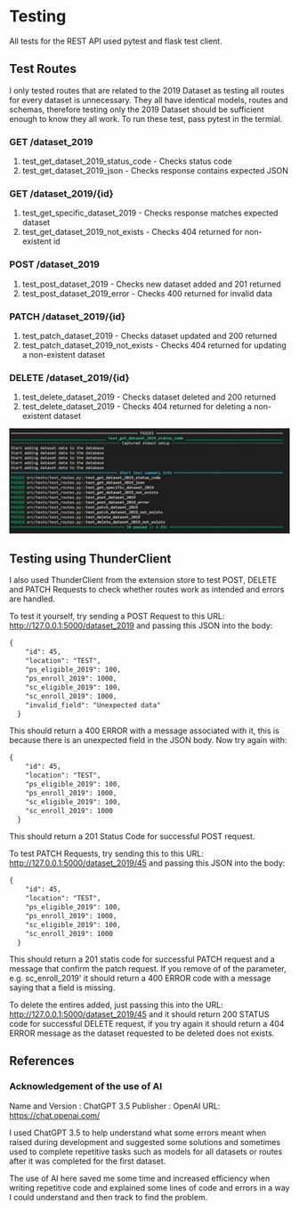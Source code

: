 # Testing
All tests for the REST API used pytest and flask test client. 

## Test Routes

I only tested routes that are related to the 2019 Dataset as testing all routes for every dataset is unnecessary. They all have identical models, routes and schemas, therefore testing only the 2019 Dataset should be sufficient enough to know they all work. To run these test, pass pytest in the termial.

### GET /dataset_2019
1. test_get_dataset_2019_status_code - Checks status code
2. test_get_dataset_2019_json - Checks response contains expected JSON

### GET /dataset_2019/{id}
1. test_get_specific_dataset_2019 - Checks response matches expected dataset 
2. test_get_dataset_2019_not_exists - Checks 404 returned for non-existent id

### POST /dataset_2019
1. test_post_dataset_2019 - Checks new dataset added and 201 returned
2. test_post_dataset_2019_error - Checks 400 returned for invalid data

### PATCH /dataset_2019/{id}
1. test_patch_dataset_2019 - Checks dataset updated and 200 returned
2. test_patch_dataset_2019_not_exists - Checks 404 returned for updating a non-existent dataset

### DELETE /dataset_2019/{id}
1. test_delete_dataset_2019 - Checks dataset deleted and 200 returned
2. test_delete_dataset_2019 - Checks 404 returned for deleting a non-existent dataset

![alt text](testing_ss.png)

## Testing using ThunderClient

I also used ThunderClient from the extension store to test POST, DELETE and PATCH Requests to check whether routes work as intended and errors are handled.

To test it yourself, try sending a POST Request to this URL: http://127.0.0.1:5000/dataset_2019 and passing this JSON into the body: 
```
{
    "id": 45,
    "location": "TEST",
    "ps_eligible_2019": 100,
    "ps_enroll_2019": 1000,
    "sc_eligible_2019": 100,
    "sc_enroll_2019": 1000,
    "invalid_field": "Unexpected data"
  }
  ```

This should return a 400 ERROR with a message associated with it, this is because there is an unexpected field in the JSON body. Now try again with:

```
{
    "id": 45,
    "location": "TEST",
    "ps_eligible_2019": 100,
    "ps_enroll_2019": 1000,
    "sc_eligible_2019": 100,
    "sc_enroll_2019": 1000
  }
  ```

This should return a 201 Status Code for successful POST request.

To test PATCH Requests, try sending this to this URL: http://127.0.0.1:5000/dataset_2019/45 and passing this JSON into the body:
```
{
    "id": 45,
    "location": "TEST",
    "ps_eligible_2019": 100,
    "ps_enroll_2019": 1000,
    "sc_eligible_2019": 100,
    "sc_enroll_2019": 1000
  }
  ```

This should return a 201 statis code for successful PATCH request and a message that confirm the patch request. If you remove of of the parameter, e.g. sc_enroll_2019' it should return a 400 ERROR code with a message saying that a field is missing.

To delete the entires added, just passing this into the URL: http://127.0.0.1:5000/dataset_2019/45 and it should return 200 STATUS code for successful DELETE request, if you try again it should return a 404 ERROR message as the dataset requested to be deleted does not exists. 

## References

### Acknowledgement of the use of AI
Name and Version : ChatGPT 3.5
Publisher : OpenAI
URL: https://chat.openai.com/

I used ChatGPT 3.5 to help understand what some errors meant when raised during development and suggested some solutions and sometimes used to complete repetitive tasks such as models for all datasets or routes after it was completed for the first dataset.

The use of AI here saved me some time and increased efficiency when writing repetitive code and explained some lines of code and errors in a way I could understand and then track to find the problem.







